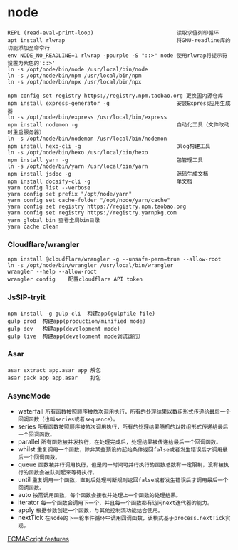 # node

```
REPL (read-eval-print-loop)                          读取求值列印循环
apt install rlwrap                                   将GNU-readline库的功能添加至命令行
env NODE_NO_READLINE=1 rlwrap -ppurple -S "::>" node 使用rlwrap将提示符设置为紫色的'::>'
ln -s /opt/node/bin/node /usr/local/bin/node
ln -s /opt/node/bin/npm /usr/local/bin/npm
ln -s /opt/node/bin/npx /usr/local/bin/npx

npm config set registry https://registry.npm.taobao.org 更换国内源仓库
npm install express-generator -g                     安装Express应用生成器
ln -s /opt/node/bin/express /usr/local/bin/express
npm install nodemon -g                               自动化工具（文件改动时重启服务器）
ln -s /opt/node/bin/nodemon /usr/local/bin/nodemon
npm install hexo-cli -g                              Blog构建工具
ln -s /opt/node/bin/hexo /usr/local/bin/hexo
npm install yarn -g                                  包管理工具
ln -s /opt/node/bin/yarn /usr/local/bin/yarn
npm install jsdoc -g                                 源码生成文档
npm install docsify-cli -g                           单文档
yarn config list --verbose
yarn config set prefix "/opt/node/yarn"
yarn config set cache-folder "/opt/node/yarn/cache"
yarn config set registry https://registry.npm.taobao.org
yarn config set registry https://registry.yarnpkg.com
yarn global bin 查看全局bin目录
yarn cache clean
```

### Cloudflare/wrangler

```
npm install @cloudflare/wrangler -g --unsafe-perm=true --allow-root
ln -s /opt/node/bin/wrangler /usr/local/bin/wrangler
wrangler --help --allow-root
wrangler config    配置cloudflare API token
```

### JsSIP-tryit

```
npm install -g gulp-cli  构建app(gulpfile file)
gulp prod  构建app(production/minified mode)
gulp dev   构建app(development mode)
gulp live  构建app(development mode调试运行）
```

### Asar

```
asar extract app.asar app 解包
asar pack app app.asar    打包
```

### AsyncMode

- waterfall `所有函数按照顺序被依次调用执行，所有的处理结果以数组形式传递给最后一个回调函数（也叫series或者sequence）。`
- series    `所有函数按照顺序被依次调用执行，所有的处理结果随机的以数组形式传递给最后一个回调函数。`
- parallel  `所有函数被并发执行，在处理完成后，处理结果被传递给最后一个回调函数。`
- whilst    `重复调用一个函数，除非某些预设的起始条件返回false或者发生错误后才调用最后一个回调函数。`
- queue     `函数被并行调用执行，但是同一时间可并行执行的函数总数有一定限制，没有被执行的函数会被队列起来等待执行。`
- until     `重复调用一个函数，直到后处理判断规则返回false或者发生错误后才调用最后一个回调函数。`
- auto      `按需调用函数，每个函数会接收并处理上一个函数的处理结果。`
- iterator  `每一个函数会调用下一个，并且每一个函数都有访问next迭代器的能力。`
- apply     `根据参数创建一个函数，与其他控制流功能结合使用。`
- nextTick  `在Node的下一轮事件循环中调用回调函数，该模式基于process.nextTick实现。`


[ECMAScript features](https://node.green/)


